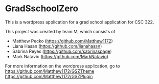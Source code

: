 # GradSschoolZero

This is a wordpress application for a grad school application for CSC 322.

This project was created by team M, which consists of
- Matthew Pecko (https://github.com/Matthew1172)
- Liana Hasan (https://github.com/lianahasan)
- Sabrina Reyes (https://github.com/sabrinaspage)
- Mark Natavio (https://github.com/MarkNatavio)

For more information on the wordpress application, go to 
https://github.com/Matthew1172/GSZTheme
https://github.com/Matthew1172/GSZPlugin

